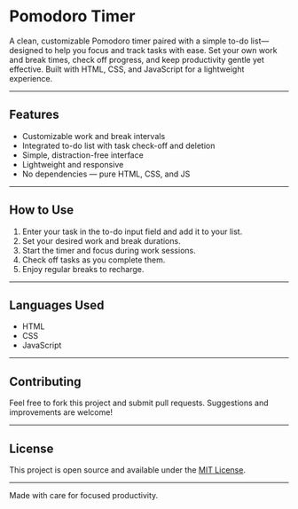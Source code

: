 # Pomodoro Timer

A clean, customizable Pomodoro timer paired with a simple to-do list—designed to help you focus and track tasks with ease. Set your own work and break times, check off progress, and keep productivity gentle yet effective. Built with HTML, CSS, and JavaScript for a lightweight experience.

---

## Features

- Customizable work and break intervals  
- Integrated to-do list with task check-off and deletion  
- Simple, distraction-free interface  
- Lightweight and responsive  
- No dependencies — pure HTML, CSS, and JS  

---

## How to Use

1. Enter your task in the to-do input field and add it to your list.  
2. Set your desired work and break durations.  
3. Start the timer and focus during work sessions.  
4. Check off tasks as you complete them.  
5. Enjoy regular breaks to recharge.  

---

## Languages Used

- HTML  
- CSS  
- JavaScript  

---

## Contributing

Feel free to fork this project and submit pull requests. Suggestions and improvements are welcome!

---

## License

This project is open source and available under the [MIT License](LICENSE).

---

Made with care for focused productivity.

